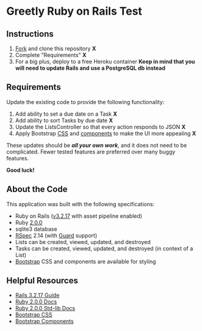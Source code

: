 # Greetly Ruby on Rails Test

## Instructions
1. [Fork](https://help.github.com/articles/fork-a-repo) and clone this repository **X**
2. Complete "Requirements" **X**
3. For a big plus, deploy to a free Heroku container **Keep in mind that you will need to update Rails and use a PostgreSQL db instead**


## Requirements
Update the existing code to provide the following functionality:

1. Add ability to set a due date on a Task **X**
2. Add ability to sort Tasks by due date **X**
3. Update the ListsController so that every action responds to JSON **X**
4. Apply Bootstrap [CSS](http://getbootstrap.com/css/) and [components](http://getbootstrap.com/components/) to make the UI more appealing **X**

These updates should be **_all your own work_**, and it does not need to be complicated.  Fewer tested features are preferred over many buggy features.

**Good luck!**

## About the Code
This application was built with the following specifications:

* Ruby on Rails ([v3.2.17](http://guides.rubyonrails.org/v3.2.17/) with asset pipeline enabled)
* Ruby [2.0.0](http://ruby-doc.org/core-2.0.0/)
* sqlite3 database
* [RSpec](http://rspec.info/) 2.14 (with [Guard](http://guardgem.org/) support)
* Lists can be created, viewed, updated, and destroyed
* Tasks can be created, viewed, updated, and destroyed (in context of a List)
* [Bootstrap](http://getbootstrap.com/) CSS and components are available for styling


## Helpful Resources
* [Rails 3.2.17 Guide](http://guides.rubyonrails.org/v3.2.17/)
* [Ruby 2.0.0 Docs](http://ruby-doc.org/core-2.0.0/)
* [Ruby 2.0.0 Std-lib Docs](http://ruby-doc.org/stdlib-2.0.0/)
* [Bootstrap CSS](http://getbootstrap.com/css/)
* [Bootstrap Components](http://getbootstrap.com/components/)
